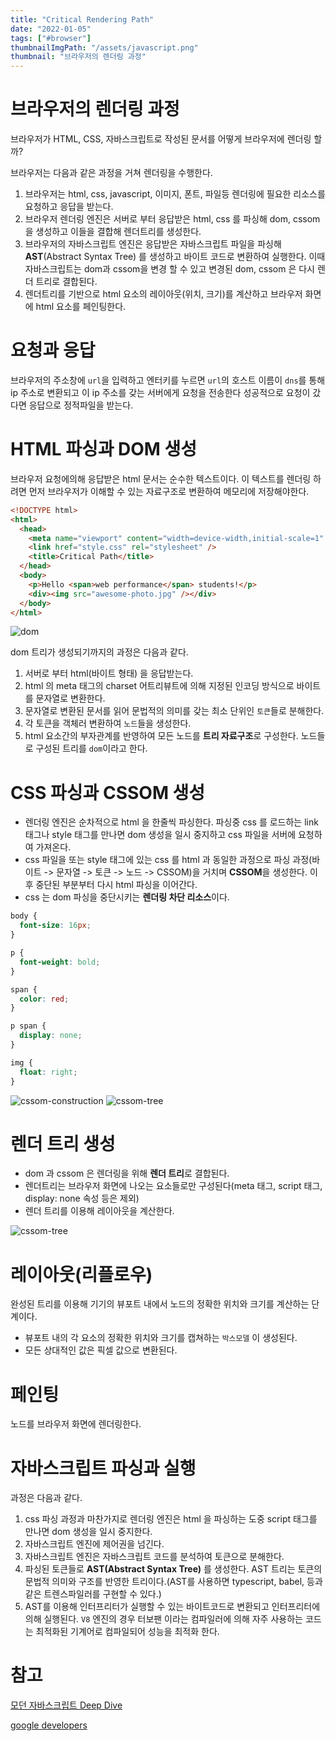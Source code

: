 ```yaml
---
title: "Critical Rendering Path"
date: "2022-01-05"
tags: ["#browser"]
thumbnailImgPath: "/assets/javascript.png"
thumbnail: "브라우저의 렌더링 과정"
---
```


# 브라우저의 렌더링 과정

브라우저가 HTML, CSS, 자바스크립트로 작성된 문서를 어떻게 브라우저에 렌더링 할까?

브라우저는 다음과 같은 과정을 거쳐 렌더링을 수행한다.

1. 브라우저는 html, css, javascript, 이미지, 폰트, 파일등 렌더링에 필요한 리소스를 요청하고 응답을 받는다.
2. 브라우저 렌더링 엔진은 서버로 부터 응답받은 html, css 를 파싱해 dom, cssom 을 생성하고 이들을 결합해 렌더트리를 생성한다.
3. 브라우저의 자바스크립트 엔진은 응답받은 자바스크립트 파일을 파싱해 **AST**(Abstract Syntax Tree) 를 생성하고 바이트 코드로 변환하여 실행한다. 이때 자바스크립트는 dom과 cssom을 변경 할 수 있고 변경된 dom, cssom 은 다시 렌더 트리로 결합된다.
4. 렌더트리를 기반으로 html 요소의 레이아웃(위치, 크기)를 계산하고 브라우저 화면에 html 요소를 페인팅한다.

# 요청과 응답

브라우저의 주소창에 `url`을 입력하고 엔터키를 누르면 `url`의 호스트 이름이 `dns`를 통해 ip 주소로 변환되고 이 ip 주소를 갖는 서버에게 요청을 전송한다 성공적으로 요청이 갔다면 응답으로 정적파일을 받는다.

# HTML 파싱과 DOM 생성

브라우저 요청에의해 응답받은 html 문서는 순수한 텍스트이다. 이 텍스트를 렌더링 하려면 먼저 브라우저가 이해할 수 있는 자료구조로 변환하여 메모리에 저장해야한다.

```html
<!DOCTYPE html>
<html>
  <head>
    <meta name="viewport" content="width=device-width,initial-scale=1" />
    <link href="style.css" rel="stylesheet" />
    <title>Critical Path</title>
  </head>
  <body>
    <p>Hello <span>web performance</span> students!</p>
    <div><img src="awesome-photo.jpg" /></div>
  </body>
</html>
```

![dom](/assets/dom.png)

dom 트리가 생성되기까지의 과정은 다음과 같다.

1. 서버로 부터 html(바이트 형태) 을 응답받는다.
2. html 의 meta 태그의 charset 어트리뷰트에 의해 지정된 인코딩 방식으로 바이트를 문자열로 변환한다.
3. 문자열로 변환된 문서를 읽어 문법적의 의미를 갖는 최소 단위인 `토큰`들로 분해한다.
4. 각 토큰을 객체러 변환하여 `노드`들을 생성한다.
5. html 요소간의 부자관계를 반영하여 모든 노드를 **트리 자료구조**로 구성한다. 노드들로 구성된 트리를 `dom`이라고 한다.

# CSS 파싱과 CSSOM 생성

- 렌더링 엔진은 순차적으로 html 을 한줄씩 파싱한다. 파싱중 css 를 로드하는 link 태그나 style 태그를 만나면 dom 생성을 일시 중지하고 css 파일을 서버에 요청하여 가져온다.
- css 파일을 또는 style 태그에 있는 css 를 html 과 동일한 과정으로 파싱 과정(바이트 -> 문자열 -> 토큰 -> 노드 -> CSSOM)을 거치며 **CSSOM**을 생성한다. 이후 중단된 부분부터 다시 html 파싱을 이어간다.
- css 는 dom 파싱을 중단시키는 **렌더링 차단 리소스**이다.

```css
body {
  font-size: 16px;
}

p {
  font-weight: bold;
}

span {
  color: red;
}

p span {
  display: none;
}

img {
  float: right;
}
```

![cssom-construction](/assets/cssom-construction.png)
![cssom-tree](/assets/cssom-tree.png)

# 렌더 트리 생성

- dom 과 cssom 은 렌더링을 위해 **렌더 트리**로 결합된다.
- 렌더트리는 브라우저 화면에 나오는 요소들로만 구성된다(meta 태그, script 태그, display: none 속성 등은 제외)
- 렌더 트리를 이용해 레이아웃을 계산한다.

![cssom-tree](/assets/render-tree.png)

# 레이아웃(리플로우)

완성된 트리를 이용해 기기의 뷰포트 내에서 노드의 정확한 위치와 크기를 계산하는 단계이다.

- 뷰포트 내의 각 요소의 정확한 위치와 크기를 캡쳐하는 `박스모델` 이 생성된다.
- 모든 상대적인 값은 픽셀 값으로 변환된다.

# 페인팅

노드를 브라우저 화면에 렌더링한다.

# 자바스크립트 파싱과 실행

과정은 다음과 같다.

1. css 파싱 과정과 마찬가지로 렌더링 엔진은 html 을 파싱하는 도중 script 태그를 만나면 dom 생성을 일시 중지한다.
2. 자바스크립트 엔진에 제어권을 넘긴다.
3. 자바스크립트 엔진은 자바스크립트 코드를 분석하여 토큰으로 분해한다.
4. 파싱된 토큰들로 **AST(Abstract Syntax Tree)** 를 생성한다. AST 트리는 토큰의 문법적 의미와 구조를 반영한 트리이다.(AST를 사용하면 typescript, babel, 등과 같은 트렌스파일러를 구현할 수 있다.)
5. AST를 이용해 인터프리터가 실행할 수 있는 바이트코드로 변환되고 인터프리터에 의해 실행된다. `V8` 엔진의 경우 터보팬 이라는 컴파일러에 의해 자주 사용하는 코드는 최적화된 기계어로 컴파일되어 성능을 최적화 한다.

# 참고

[모던 자바스크립트 Deep Dive](http://www.kyobobook.co.kr/product/detailViewKor.laf?ejkGb=KOR&mallGb=KOR&barcode=9791158392239&orderClick=LAG&Kc=)

[google developers](https://developers.google.com/web/fundamentals/performance/critical-rendering-path?hl=ko)
